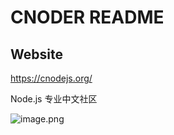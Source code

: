 # CNODER README

## Website

https://cnodejs.org/

Node.js 专业中文社区

![image.png](https://p9-juejin.byteimg.com/tos-cn-i-k3u1fbpfcp/4336a733f4fa40189577a041388f5d74~tplv-k3u1fbpfcp-watermark.image?)
